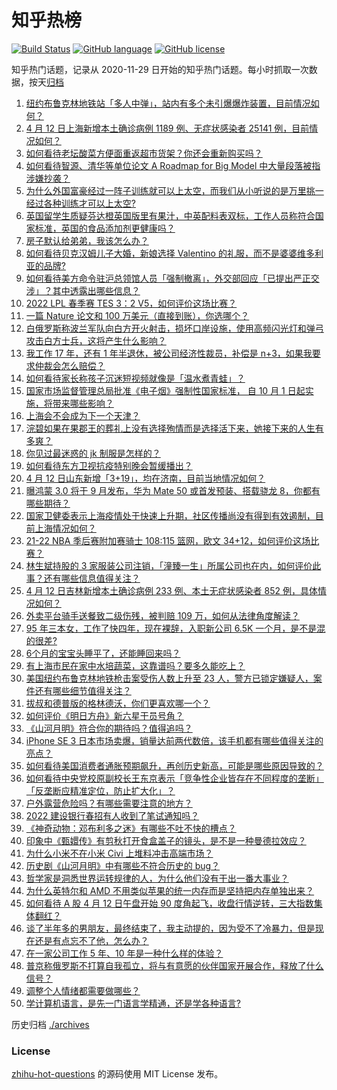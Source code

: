 # 知乎热榜
[![Build Status](https://github.com/ToWeLong/zhihu-hot-questions/workflows/CI/badge.svg)](https://github.com/ToWeLong/zhihu-hot-questions/actions)
[![GitHub language](https://img.shields.io/badge/language-golang-orange.svg)](https://golang.org/)
[![GitHub license](https://img.shields.io/github/license/ToWeLong/zhihu-hot-questions)](https://github.com/ToWeLong/zhihu-hot-questions/blob/main/LICENSE)

知乎热门话题，记录从 2020-11-29 日开始的知乎热门话题。每小时抓取一次数据，按天[归档](./archives)

<!-- BEGIN -->

1. [纽约布鲁克林地铁站「多人中弹」，站内有多个未引爆爆炸装置，目前情况如何？](https://www.zhihu.com/question/527561993)
1. [4 月 12 日上海新增本土确诊病例 1189 例、无症状感染者 25141 例，目前情况如何？](https://www.zhihu.com/question/527624299)
1. [如何看待老坛酸菜方便面重返超市货架？你还会重新购买吗？](https://www.zhihu.com/question/527515767)
1. [如何看待智源、清华等单位论文 A Roadmap for Big Model 中大量段落被指涉嫌抄袭？](https://www.zhihu.com/question/527620020)
1. [为什么外国富豪经过一阵子训练就可以上太空，而我们从小听说的是万里挑一经过各种训练才可以上太空?](https://www.zhihu.com/question/527114023)
1. [英国留学生质疑芬达橙英国版里有果汁，中英配料表双标，工作人员称符合国家标准，英国的食品添加剂更健康吗？](https://www.zhihu.com/question/527348464)
1. [房子默认给弟弟，我该怎么办？](https://www.zhihu.com/question/382773413)
1. [如何看待贝克汉姆儿子大婚，新娘选择 Valentino 的礼服，而不是婆婆维多利亚的品牌?](https://www.zhihu.com/question/527442843)
1. [如何看待美方命令驻沪总领馆人员「强制撤离」，外交部回应「已提出严正交涉」？其中透露出哪些信息？](https://www.zhihu.com/question/527498647)
1. [2022 LPL 春季赛 TES 3：2 V5，如何评价这场比赛？](https://www.zhihu.com/question/527554244)
1. [一篇 Nature 论文和 100 万美元（直接到账），你选哪个？](https://www.zhihu.com/question/452216513)
1. [白俄罗斯称波兰军队向白方开火射击，损坏口岸设施，使用高频闪光灯和弹弓攻击白方士兵，这将产生什么影响？](https://www.zhihu.com/question/527439757)
1. [我工作 17 年，还有 1 年半退休，被公司经济性裁员，补偿是 n+3，如果我要求仲裁会怎么赔偿？](https://www.zhihu.com/question/511779495)
1. [如何看待家长称孩子沉迷短视频就像是「温水煮青蛙」？](https://www.zhihu.com/question/527433463)
1. [国家市场监督管理总局批准《电子烟》强制性国家标准， 自 10 月 1 日起实施，将带来哪些影响？](https://www.zhihu.com/question/527532672)
1. [上海会不会成为下一个天津？](https://www.zhihu.com/question/517929844)
1. [浣碧如果在果郡王的葬礼上没有选择殉情而是选择活下来，她接下来的人生有多爽？](https://www.zhihu.com/question/523602564)
1. [你见过最迷惑的 jk 制服是怎样的？](https://www.zhihu.com/question/405582662)
1. [如何看待东方卫视抗疫特别晚会暂缓播出？](https://www.zhihu.com/question/527645872)
1. [4 月 12 日山东新增「3+19」，均在济南，目前当地情况如何？](https://www.zhihu.com/question/527624156)
1. [曝鸿蒙 3.0 将于 9 月发布，华为 Mate 50 或首发预装、搭载骁龙 8，你都有哪些期待？](https://www.zhihu.com/question/527228153)
1. [国家卫健委表示上海疫情处于快速上升期，社区传播尚没有得到有效遏制，目前上海情况如何？](https://www.zhihu.com/question/527496021)
1. [21-22 NBA 季后赛附加赛骑士 108:115 篮网，欧文 34+12，如何评价这场比赛？](https://www.zhihu.com/question/527622468)
1. [林生斌持股的 3 家服装公司注销，「潼臻一生」所属公司也在内，如何评价此事？还有哪些信息值得关注？](https://www.zhihu.com/question/527553532)
1. [4 月 12 日吉林新增本土确诊病例 233 例、本土无症状感染者 852 例，具体情况如何？](https://www.zhihu.com/question/527632214)
1. [外卖平台骑手送餐致二级伤残，被判赔 109 万，如何从法律角度解读？](https://www.zhihu.com/question/527624716)
1. [95 年三本女，工作了快四年，现在裸辞，入职新公司 6.5K 一个月，是不是混的很差?](https://www.zhihu.com/question/527294434)
1. [6个月的宝宝头睡平了，还能睡回来吗？](https://www.zhihu.com/question/522599151)
1. [有上海市民在家中水培蔬菜，这靠谱吗？要多久能吃上？](https://www.zhihu.com/question/526887934)
1. [美国纽约布鲁克林地铁枪击案受伤人数上升至 23 人，警方已锁定嫌疑人，案件还有哪些细节值得关注？](https://www.zhihu.com/question/527623377)
1. [拔叔和德普版的格林德沃，你们更喜欢哪一个？](https://www.zhihu.com/question/526883180)
1. [如何评价《明日方舟》新六星干员号角？](https://www.zhihu.com/question/527303023)
1. [《山河月明》符合你的期待吗？值得追吗？](https://www.zhihu.com/question/526374711)
1. [iPhone SE 3 日本市场卖爆，销量达前两代数倍，该手机都有哪些值得关注的亮点？](https://www.zhihu.com/question/527220671)
1. [如何看待美国消费者通胀预期飙升，再创历史新高，可能是哪些原因导致的？](https://www.zhihu.com/question/527424861)
1. [如何看待中央党校原副校长王东京表示「竞争性企业皆存在不同程度的垄断」「反垄断应精准定位，防止扩大化」？](https://www.zhihu.com/question/527310101)
1. [户外露营危险吗？有哪些需要注意的地方？](https://www.zhihu.com/question/454625495)
1. [2022 建设银行春招有人收到了笔试通知吗？](https://www.zhihu.com/question/526865240)
1. [《神奇动物：邓布利多之迷》有哪些不吐不快的槽点？](https://www.zhihu.com/question/526739109)
1. [印象中《甄嬛传》有剪秋打开食盒盖子的镜头，是不是一种曼德拉效应？](https://www.zhihu.com/question/522999665)
1. [为什么小米不在小米 Civi 上堆料冲击高端市场？](https://www.zhihu.com/question/527063873)
1. [历史剧《山河月明》中有哪些不符合历史的 bug？](https://www.zhihu.com/question/526584792)
1. [哲学家是洞悉世界运转规律的人，为什么他们没有干出一番大事业？](https://www.zhihu.com/question/24881349)
1. [为什么英特尔和 AMD 不用类似苹果的统一内存而是坚持把内存单独出来？](https://www.zhihu.com/question/526252812)
1. [如何看待 A 股 4 月 12 日午盘开始 90 度角起飞，收盘行情逆转，三大指数集体翻红？](https://www.zhihu.com/question/527479955)
1. [谈了半年多的男朋友，最终结束了，我主动提的，因为受不了冷暴力，但是现在还是有点忘不了他，怎么办？](https://www.zhihu.com/question/527630379)
1. [在一家公司工作 5 年、10 年是一种什么样的体验？](https://www.zhihu.com/question/527267820)
1. [普京称俄罗斯不打算自我孤立，将与有意愿的伙伴国家开展合作，释放了什么信号？](https://www.zhihu.com/question/527519623)
1. [调整个人情绪都需要做哪些？](https://www.zhihu.com/question/527631248)
1. [学计算机语言，是先一门语言学精通，还是学各种语言?](https://www.zhihu.com/question/527225465)

<!-- END -->

历史归档 [./archives](./archives)


### License
[zhihu-hot-questions](https://github.com/towelong/zhihu-hot-questions) 的源码使用 MIT License 发布。